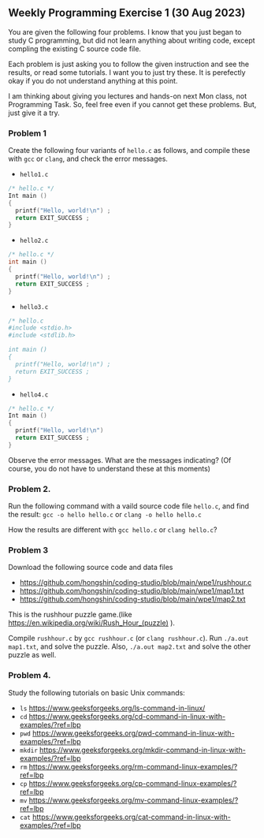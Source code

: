 
## Weekly Programming Exercise 1 (30 Aug 2023)

You are given the following four problems. I know that you just began to study C programming, 
but did not learn anything about writing code, 
except compling the existing C source code file.

Each problem is just asking you to follow the given instruction and see the results, or read some tutorials.
I want you to just try these. It is perefectly okay if you do not understand anything at this point. 

I am thinking about giving you lectures and hands-on next Mon class, not Programming Task.
So, feel free even if you cannot get these problems. But, just give it a try.

### Problem 1 ###

Create the following four variants of ``hello.c`` as follows, and compile these with ``gcc`` or ``clang``, and check the error messages.

* ``hello1.c``
```C
/* hello.c */
Int main ()
{
  printf("Hello, world!\n") ;
  return EXIT_SUCCESS ;
}
```

* ``hello2.c``
```C
/* hello.c */
int main ()
{
  printf("Hello, world!\n") ;
  return EXIT_SUCCESS ;
}
```

* ``hello3.c``

```C
/* hello.c 
#include <stdio.h>
#include <stdlib.h>

int main ()
{
  printf("Hello, world!\n") ;
  return EXIT_SUCCESS ;
}
```

* ``hello4.c``
```C
/* hello.c */
Int main ()
{
  printf("Hello, world!\n") 
  return EXIT_SUCCESS ;
}
```

Observe the error messages. What are the messages indicating? 
(Of course, you do not have to understand these at this moments)

### Problem 2. ###
Run the following command with a vaild source code file ``hello.c``, and find the result:
```gcc -o hello hello.c```
or
```clang -o hello hello.c```

How the results are different with ``gcc hello.c`` or ``clang hello.c``?

### Problem 3 ###
Download the following source code and data files
* https://github.com/hongshin/coding-studio/blob/main/wpe1/rushhour.c
* https://github.com/hongshin/coding-studio/blob/main/wpe1/map1.txt
* https://github.com/hongshin/coding-studio/blob/main/wpe1/map2.txt

This is the rushhour puzzle game.(like https://en.wikipedia.org/wiki/Rush_Hour_(puzzle) ).

Compile ``rushhour.c`` by ``gcc rushhour.c`` (or ``clang rushhour.c``).
Run ``./a.out map1.txt``, and solve the puzzle.
Also, ``./a.out map2.txt`` and solve the other puzzle as well.


### Problem 4. ###
Study the following tutorials on basic Unix commands:
* ``ls`` https://www.geeksforgeeks.org/ls-command-in-linux/
* ``cd`` https://www.geeksforgeeks.org/cd-command-in-linux-with-examples/?ref=lbp
* ``pwd`` https://www.geeksforgeeks.org/pwd-command-in-linux-with-examples/?ref=lbp
* ``mkdir`` https://www.geeksforgeeks.org/mkdir-command-in-linux-with-examples/?ref=lbp
* ``rm`` https://www.geeksforgeeks.org/rm-command-linux-examples/?ref=lbp
* ``cp`` https://www.geeksforgeeks.org/cp-command-linux-examples/?ref=lbp
* ``mv`` https://www.geeksforgeeks.org/mv-command-linux-examples/?ref=lbp
* ``cat`` https://www.geeksforgeeks.org/cat-command-in-linux-with-examples/?ref=lbp
